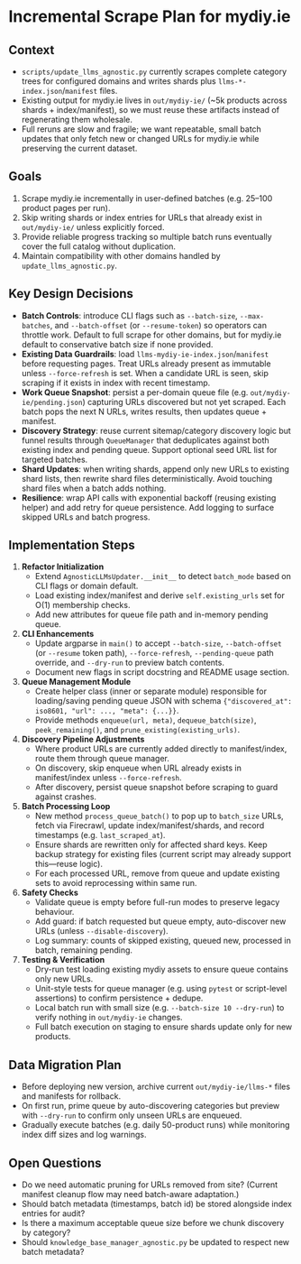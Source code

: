 # Incremental Scrape Plan for mydiy.ie

## Context
- `scripts/update_llms_agnostic.py` currently scrapes complete category trees for configured domains and writes shards plus `llms-*-index.json`/`manifest` files.
- Existing output for mydiy.ie lives in `out/mydiy-ie/` (~5k products across shards + index/manifest), so we must reuse these artifacts instead of regenerating them wholesale.
- Full reruns are slow and fragile; we want repeatable, small batch updates that only fetch new or changed URLs for mydiy.ie while preserving the current dataset.

## Goals
1. Scrape mydiy.ie incrementally in user-defined batches (e.g. 25–100 product pages per run).
2. Skip writing shards or index entries for URLs that already exist in `out/mydiy-ie/` unless explicitly forced.
3. Provide reliable progress tracking so multiple batch runs eventually cover the full catalog without duplication.
4. Maintain compatibility with other domains handled by `update_llms_agnostic.py`.

## Key Design Decisions
- **Batch Controls**: introduce CLI flags such as `--batch-size`, `--max-batches`, and `--batch-offset` (or `--resume-token`) so operators can throttle work. Default to full scrape for other domains, but for mydiy.ie default to conservative batch size if none provided.
- **Existing Data Guardrails**: load `llms-mydiy-ie-index.json`/`manifest` before requesting pages. Treat URLs already present as immutable unless `--force-refresh` is set. When a candidate URL is seen, skip scraping if it exists in index with recent timestamp.
- **Work Queue Snapshot**: persist a per-domain queue file (e.g. `out/mydiy-ie/pending.json`) capturing URLs discovered but not yet scraped. Each batch pops the next N URLs, writes results, then updates queue + manifest.
- **Discovery Strategy**: reuse current sitemap/category discovery logic but funnel results through `QueueManager` that deduplicates against both existing index and pending queue. Support optional seed URL list for targeted batches.
- **Shard Updates**: when writing shards, append only new URLs to existing shard lists, then rewrite shard files deterministically. Avoid touching shard files when a batch adds nothing.
- **Resilience**: wrap API calls with exponential backoff (reusing existing helper) and add retry for queue persistence. Add logging to surface skipped URLs and batch progress.

## Implementation Steps
1. **Refactor Initialization**
   - Extend `AgnosticLLMsUpdater.__init__` to detect `batch_mode` based on CLI flags or domain default.
   - Load existing index/manifest and derive `self.existing_urls` set for O(1) membership checks.
   - Add new attributes for queue file path and in-memory pending queue.
2. **CLI Enhancements**
   - Update argparse in `main()` to accept `--batch-size`, `--batch-offset` (or `--resume` token path), `--force-refresh`, `--pending-queue` path override, and `--dry-run` to preview batch contents.
   - Document new flags in script docstring and README usage section.
3. **Queue Management Module**
   - Create helper class (inner or separate module) responsible for loading/saving pending queue JSON with schema `{"discovered_at": iso8601, "url": ..., "meta": {...}}`.
   - Provide methods `enqueue(url, meta)`, `dequeue_batch(size)`, `peek_remaining()`, and `prune_existing(existing_urls)`.
4. **Discovery Pipeline Adjustments**
   - Where product URLs are currently added directly to manifest/index, route them through queue manager.
   - On discovery, skip enqueue when URL already exists in manifest/index unless `--force-refresh`.
   - After discovery, persist queue snapshot before scraping to guard against crashes.
5. **Batch Processing Loop**
   - New method `process_queue_batch()` to pop up to `batch_size` URLs, fetch via Firecrawl, update index/manifest/shards, and record timestamps (e.g. `last_scraped_at`).
   - Ensure shards are rewritten only for affected shard keys. Keep backup strategy for existing files (current script may already support this—reuse logic).
   - For each processed URL, remove from queue and update existing sets to avoid reprocessing within same run.
6. **Safety Checks**
   - Validate queue is empty before full-run modes to preserve legacy behaviour.
   - Add guard: if batch requested but queue empty, auto-discover new URLs (unless `--disable-discovery`).
   - Log summary: counts of skipped existing, queued new, processed in batch, remaining pending.
7. **Testing & Verification**
   - Dry-run test loading existing mydiy assets to ensure queue contains only new URLs.
   - Unit-style tests for queue manager (e.g. using `pytest` or script-level assertions) to confirm persistence + dedupe.
   - Local batch run with small size (e.g. `--batch-size 10 --dry-run`) to verify nothing in `out/mydiy-ie` changes.
   - Full batch execution on staging to ensure shards update only for new products.

## Data Migration Plan
- Before deploying new version, archive current `out/mydiy-ie/llms-*` files and manifests for rollback.
- On first run, prime queue by auto-discovering categories but preview with `--dry-run` to confirm only unseen URLs are enqueued.
- Gradually execute batches (e.g. daily 50-product runs) while monitoring index diff sizes and log warnings.

## Open Questions
- Do we need automatic pruning for URLs removed from site? (Current manifest cleanup flow may need batch-aware adaptation.)
- Should batch metadata (timestamps, batch id) be stored alongside index entries for audit?
- Is there a maximum acceptable queue size before we chunk discovery by category?
- Should `knowledge_base_manager_agnostic.py` be updated to respect new batch metadata?
